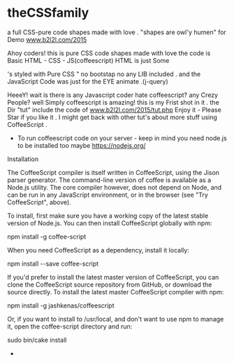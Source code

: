 # theCSSfamily
a full CSS-pure code shapes made with love . "shapes are owl'y humen"  for Demo www.b2l2l.com/2015

Ahoy coders!
this is pure CSS code shapes made with love 
the code is Basic HTML - CSS - JS(coffeescript) 
HTML is just Some <div>'s styled with Pure CSS " no bootstap no any LIB included . 
and the JavaScript Code was just for the EYE animate .(j-query) 




HeeeY! wait 
is there is any Javascript coder hate coffeescript? any Crezy People? 
well Simply coffeescript is amazing! 
this is my Frist shot in it .
the Dir "tut" include the code of www.b2l2l.com/2015/tut.php
Enjoy it - Please Star if you like it . 
I might get back with other tut's about more stuff using CoffeeScript .

- To run coffeescript code on your server - keep in mind you need node.js to be installed too maybe
 https://nodejs.org/

Installation

The CoffeeScript compiler is itself written in CoffeeScript, using the Jison parser generator. The command-line version of coffee is available as a Node.js utility. The core compiler however, does not depend on Node, and can be run in any JavaScript environment, or in the browser (see "Try CoffeeScript", above).

To install, first make sure you have a working copy of the latest stable version of Node.js. You can then install CoffeeScript globally with npm:

npm install -g coffee-script

When you need CoffeeScript as a dependency, install it locally:

npm install --save coffee-script

If you'd prefer to install the latest master version of CoffeeScript, you can clone the CoffeeScript source repository from GitHub, or download the source directly. To install the latest master CoffeeScript compiler with npm:

npm install -g jashkenas/coffeescript

Or, if you want to install to /usr/local, and don't want to use npm to manage it, open the coffee-script directory and run:

sudo bin/cake install



-
